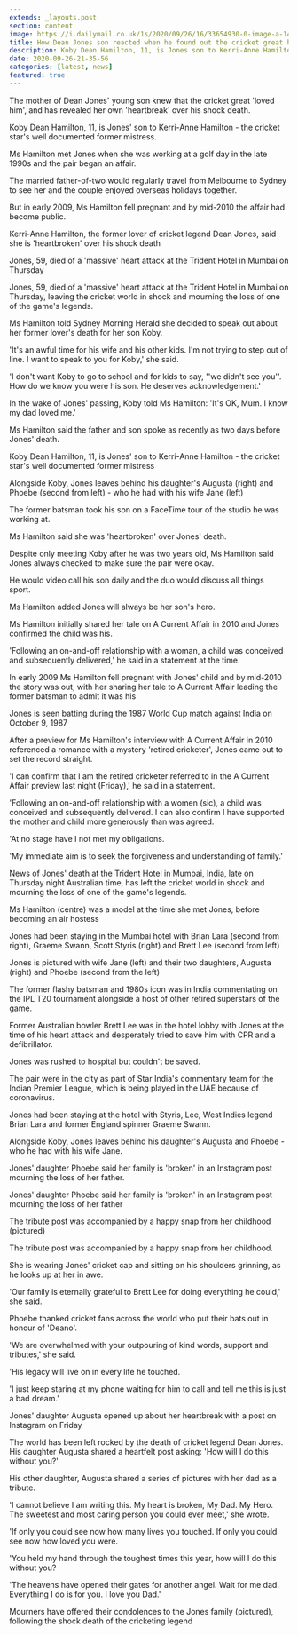 ```yaml
---
extends: _layouts.post
section: content
image: https://i.dailymail.co.uk/1s/2020/09/26/16/33654930-0-image-a-14_1601135347743.jpg 
title: How Dean Jones son reacted when he found out the cricket great had died 
description: Koby Dean Hamilton, 11, is Jones son to Kerri-Anne Hamilton - the cricket stars well documented former mistress. 
date: 2020-09-26-21-35-56 
categories: [latest, news] 
featured: true 
--- 
```

The mother of Dean Jones' young son knew that the cricket great 'loved him', and has revealed her own 'heartbreak' over his shock death.  

Koby Dean Hamilton, 11, is Jones' son to Kerri-Anne Hamilton - the cricket star's well documented former mistress. 

Ms Hamilton met Jones when she was working at a golf day in the late 1990s and the pair began an affair.

The married father-of-two would regularly travel from Melbourne to Sydney to see her and the couple enjoyed overseas holidays together.

But in early 2009, Ms Hamilton fell pregnant and by mid-2010 the affair had become public.

Kerri-Anne Hamilton, the former lover of cricket legend Dean Jones, said she is 'heartbroken' over his shock death

Jones, 59, died of a 'massive' heart attack at the Trident Hotel in Mumbai on Thursday

Jones, 59, died of a 'massive' heart attack at the Trident Hotel in Mumbai on Thursday, leaving the cricket world in shock and mourning the loss of one of the game's legends.

Ms Hamilton told Sydney Morning Herald she decided to speak out about her former lover's death for her son Koby.

'It's an awful time for his wife and his other kids. I'm not trying to step out of line. I want to speak to you for Koby,' she said.

'I don't want Koby to go to school and for kids to say, ''we didn't see you''. How do we know you were his son. He deserves acknowledgement.'

In the wake of Jones' passing, Koby told Ms Hamilton: 'It's OK, Mum. I know my dad loved me.' 

Ms Hamilton said the father and son spoke as recently as two days before Jones' death. 

Koby Dean Hamilton, 11, is Jones' son to Kerri-Anne Hamilton - the cricket star's well documented former mistress 

Alongside Koby, Jones leaves behind his daughter's Augusta (right) and Phoebe (second from left) - who he had with his wife Jane (left)

The former batsman took his son on a FaceTime tour of the studio he was working at.

Ms Hamilton said she was 'heartbroken' over Jones' death.

Despite only meeting Koby after he was two years old, Ms Hamilton said Jones always checked to make sure the pair were okay.

He would video call his son daily and the duo would discuss all things sport. 

Ms Hamilton added Jones will always be her son's hero. 

Ms Hamilton initially shared her tale on A Current Affair in 2010 and Jones confirmed the child was his.

'Following an on-and-off relationship with a woman, a child was conceived and subsequently delivered,' he said in a statement at the time.  

In early 2009 Ms Hamilton fell pregnant with Jones' child and by mid-2010 the story was out, with her sharing her tale to A Current Affair leading the former batsman to admit it was his

Jones is seen batting during the 1987 World Cup match against India on October 9, 1987

After a preview for Ms Hamilton's interview with A Current Affair in 2010 referenced a romance with a mystery 'retired cricketer', Jones came out to set the record straight.

'I can confirm that I am the retired cricketer referred to in the A Current Affair preview last night (Friday),' he said in a statement.

'Following an on-and-off relationship with a women (sic), a child was conceived and subsequently delivered. I can also confirm I have supported the mother and child more generously than was agreed.

'At no stage have I not met my obligations.

'My immediate aim is to seek the forgiveness and understanding of family.' 

News of Jones' death at the Trident Hotel in Mumbai, India, late on Thursday night Australian time, has left the cricket world in shock and mourning the loss of one of the game's legends.

Ms Hamilton (centre) was a model at the time she met Jones, before becoming an air hostess

Jones had been staying in the Mumbai hotel with Brian Lara (second from right), Graeme Swann, Scott Styris (right) and Brett Lee (second from left) 

Jones is pictured with wife Jane (left) and their two daughters, Augusta (right) and Phoebe (second from the left) 

The former flashy batsman and 1980s icon was in India commentating on the IPL T20 tournament alongside a host of other retired superstars of the game.

Former Australian bowler Brett Lee was in the hotel lobby with Jones at the time of his heart attack and desperately tried to save him with CPR and a defibrillator. 

Jones was rushed to hospital but couldn't be saved.

The pair were in the city as part of Star India's commentary team for the Indian Premier League, which is being played in the UAE because of coronavirus.  

Jones had been staying at the hotel with Styris, Lee, West Indies legend Brian Lara and former England spinner Graeme Swann. 

Alongside Koby, Jones leaves behind his daughter's Augusta and Phoebe - who he had with his wife Jane.

Jones' daughter Phoebe said her family is 'broken' in an Instagram post mourning the loss of her father. 

Jones' daughter Phoebe said her family is 'broken' in an Instagram post mourning the loss of her father

The tribute post was accompanied by a happy snap from her childhood (pictured)

The tribute post was accompanied by a happy snap from her childhood. 

She is wearing Jones' cricket cap and sitting on his shoulders grinning, as he looks up at her in awe.

'Our family is eternally grateful to Brett Lee for doing everything he could,' she said.

Phoebe thanked cricket fans across the world who put their bats out in honour of 'Deano'.

'We are overwhelmed with your outpouring of kind words, support and tributes,' she said. 

'His legacy will live on in every life he touched. 

'I just keep staring at my phone waiting for him to call and tell me this is just a bad dream.' 

Jones' daughter Augusta opened up about her heartbreak with a post on Instagram on Friday

The world has been left rocked by the death of cricket legend Dean Jones. His daughter Augusta shared a heartfelt post asking: 'How will I do this without you?'

His other daughter, Augusta shared a series of pictures with her dad as a tribute.  

'I cannot believe I am writing this. My heart is broken, My Dad. My Hero. The sweetest and most caring person you could ever meet,' she wrote.

'If only you could see now how many lives you touched. If only you could see now how loved you were.

'You held my hand through the toughest times this year, how will I do this without you?

'The heavens have opened their gates for another angel. Wait for me dad. Everything I do is for you. I love you Dad.'  

Mourners have offered their condolences to the Jones family (pictured), following the shock death of the cricketing legend 

